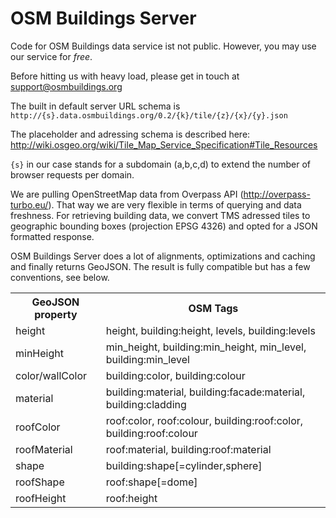 # OSM Buildings Server #

Code for OSM Buildings data service ist not public.
However, you may use our service for *free*.

Before hitting us with heavy load, please get in touch at support@osmbuildings.org

The built in default server URL schema is `http://{s}.data.osmbuildings.org/0.2/{k}/tile/{z}/{x}/{y}.json`

The placeholder and adressing schema is described here:
http://wiki.osgeo.org/wiki/Tile_Map_Service_Specification#Tile_Resources

`{s}` in our case stands for a subdomain (a,b,c,d) to extend the number of browser requests per domain.

We are pulling OpenStreetMap data from Overpass API (http://overpass-turbo.eu/).
That way we are very flexible in terms of querying and data freshness.
For retrieving building data, we convert TMS adressed tiles to geographic bounding boxes (projection EPSG 4326) and opted for a JSON formatted response.

OSM Buildings Server does a lot of alignments, optimizations and caching and finally returns GeoJSON.
The result is fully compatible but has a few conventions, see below.

<table>
<tr>
<th>GeoJSON property</th>
<th>OSM Tags</th>
</tr>

<tr>
<td>height</td>
<td>height, building:height, levels, building:levels</td>
</tr>

<tr>
<td>minHeight</td>
<td>min_height, building:min_height, min_level, building:min_level</td>
</tr>

<tr>
<td>color/wallColor</td>
<td>building:color, building:colour</td>
</tr>

<tr>
<td>material</td>
<td>building:material, building:facade:material, building:cladding</td>
</tr>

<tr>
<td>roofColor</td>
<td>roof:color, roof:colour, building:roof:color, building:roof:colour</td>
</tr>

<tr>
<td>roofMaterial</td>
<td>roof:material, building:roof:material</td>
</tr>

<tr>
<td>shape</td>
<td>building:shape[=cylinder,sphere]</td>
</tr>

<tr>
<td>roofShape</td>
<td>roof:shape[=dome]</td>
</tr>

<tr>
<td>roofHeight</td>
<td>roof:height</td>
</tr>
</table>
